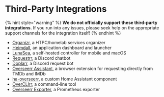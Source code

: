 # Third-Party Integrations

{% hint style="warning" %}
**We do not officially support these third-party integrations.** If you run into any issues, please seek help on the appropriate support channels for the integration itself!
{% endhint %}

- [Organizr](https://organizr.app/), a HTPC/homelab services organizer
- [Heimdall](https://github.com/linuxserver/Heimdall), an application dashboard and launcher
- [LunaSea](https://docs.lunasea.app/modules/overseerr), a self-hosted controller for mobile and macOS
- [Requestrr](https://github.com/darkalfx/requestrr/wiki/Configuring-Overseerr), a Discord chatbot
- [Doplarr](https://github.com/kiranshila/Doplarr), a Discord request bot
- [Overseerr Assistant](https://github.com/RemiRigal/Overseerr-Assistant), a browser extension for requesting directly from TMDb and IMDb
- [ha-overseerr](https://github.com/vaparr/ha-overseerr), a custom Home Assistant component
- [OverCLIrr](https://github.com/WillFantom/OverCLIrr), a command-line tool
- [Overseerr Exporter](https://github.com/WillFantom/overseerr-exporter), a Prometheus exporter
